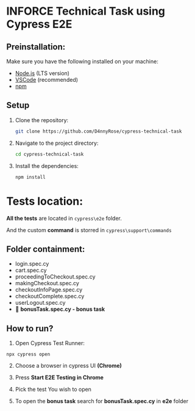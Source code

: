 
# INFORCE Technical Task using Cypress E2E

## Preinstallation:

Make sure you have the following installed on your machine:
- [Node.js](https://nodejs.org/) (LTS version)
- [VSCode](https://code.visualstudio.com/download) (recommended)
- [npm](https://www.npmjs.com/)

## Setup

1. Clone the repository:
   ```bash
   git clone https://github.com/D4nnyRose/cypress-technical-task


2. Navigate to the project directory:
   ```bash
   cd cypress-technical-task


3. Install the dependencies:


    ``` npm install ```






    

# Tests location:
**All the tests** are located in ```cypress\e2e``` folder.

And the custom **command** is storred in ```cypress\support\commands```

## Folder containment:
- login.spec.cy
- cart.spec.cy
- proceedingToCheckout.spec.cy
- makingCheckout.spec.cy
- checkoutInfoPage.spec.cy
- checkoutComplete.spec.cy
- userLogout.spec.cy
- 🚨 **bonusTask.spec.cy - bonus task**


## How to run?



1. Open Cypress Test Runner:

 ``` npx cypress open ```

2. Choose a browser in cypress UI **(Chrome)**

3. Press **Start E2E Testing in Chrome**

4. Pick the test You wish to open

5. To open the **bonus task** search for **bonusTask.spec.cy** in **e2e** folder